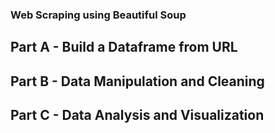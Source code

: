 
### Web Scraping using Beautiful Soup

## Part A - Build a Dataframe from URL

## Part B - Data Manipulation and Cleaning

## Part C - Data Analysis and Visualization
